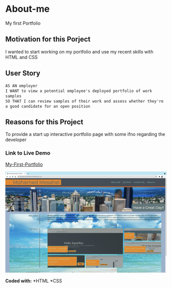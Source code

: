 # About-me
My first Portfolio

## Motivation for this Porject
I wanted to start working on my portfolio and use my recent skills with HTML and CSS

## User Story

```
AS AN employer
I WANT to view a potential employee's deployed portfolio of work samples
SO THAT I can review samples of their work and assess whether they're a good candidate for an open position
```

## Reasons for this Project
To provide a start up interactive portfolio page with some ifno regarding the developer
### Link to Live Demo
[My-First-Portfolio](https://mohamedmesahel.github.io/About-me/)

![Screenshot](./assets/images/Portfolio.png)

**Coded with:**
   *HTML
   *CSS